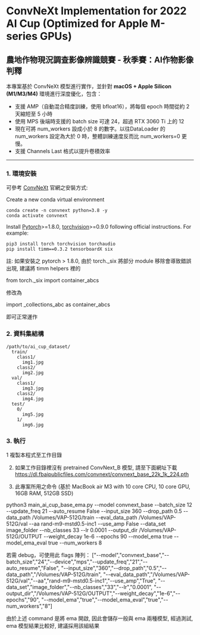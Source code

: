 
# ConvNeXt Implementation for 2022 AI Cup (Optimized for Apple M-series GPUs)

## 農地作物現況調查影像辨識競賽 - 秋季賽：AI作物影像判釋

本專案基於 ConvNeXt 模型進行實作，並針對 **macOS + Apple Silicon (M1/M3/M4)** 環境進行深度優化，包含：

- 支援 AMP（自動混合精度訓練，使用 bfloat16），將每個 epoch 時間從約 2 天縮短至 5 小時
- 使用 MPS 後端時支援的 batch size 可達 24，超過 RTX 3060 Ti 上的 12
- 現在可將 num_workers 設成小於 8 的數字。以往DataLoader 的 num_workers 設定為大於 0 時，整體訓練速度反而比 num_workers=0 更慢。
- 支援 Channels Last 格式以提升卷積效率

---
### 1. 環境安裝

可參考 [ConvNeXt](https://github.com/facebookresearch/ConvNeXt/blob/main/INSTALL.md) 官網之安裝方式:

Create a new conda virtual environment
```
conda create -n convnext python=3.8 -y
conda activate convnext
```
Install [Pytorch](https://pytorch.org/)>=1.8.0, [torchvision](https://pytorch.org/vision/stable/index.html)>=0.9.0 following official instructions. For example:
```
pip3 install torch torchvision torchaudio
pip install timm==0.3.2 tensorboardX six
```


註: 如果安裝之 pytorch > 1.8.0, 由於 torch._six 將部分 module 移除會導致錯誤出現, 建議將 timm helpers 裡的

from torch._six import container_abcs

修改為

import _collections_abc as container_abcs

即可正常運作

### 2. 資料集結構

```
/path/to/ai_cup_dataset/
  train/
    class1/
      img1.jpg
    class2/
      img2.jpg
  val/
    class1/
      img3.jpg
    class2/
      img4.jpg
  test/
    0/
      img5.jpg
    1/
      img6.jpg

```

### 3. 執行

1 複製本程式至工作目錄

2. 如果工作目錄裡沒有 pretrained ConvNext_B 模型, 請至下面網址下載
https://dl.fbaipublicfiles.com/convnext/convnext_base_22k_1k_224.pth

3. 此專案所用之命令 (基於 MacBook air M3 with 10 core CPU, 10 core GPU, 16GB RAM, 512GB SSD)

python3 main_ai_cup_base_ema.py --model convnext_base --batch_size 12 --update_freq 21 --auto_resume False --input_size 360 --drop_path 0.5 --data_path /Volumes/VAP-512G/train --eval_data_path /Volumes/VAP-512G/val --aa rand-m9-mstd0.5-inc1 --use_amp False --data_set image_folder --nb_classes 33 --lr 0.0001 --output_dir /Volumes/VAP-512G/OUTPUT --weight_decay 1e-6 --epochs 90 --model_ema true --model_ema_eval true --num_workers 8

若需 debug，可使用此 flags 陣列：
["--model","convnext_base","--batch_size","24","--device","mps","--update_freq","21","--auto_resume","False",
 "--input_size","360","--drop_path","0.5","--data_path","/Volumes/VAP-512G/train",
 "--eval_data_path","/Volumes/VAP-512G/val","--aa","rand-m9-mstd0.5-inc1","--use_amp","True",
 "--data_set","image_folder","--nb_classes","33","--lr","0.0001",
 "--output_dir","/Volumes/VAP-512G/OUTPUT","--weight_decay","1e-6","--epochs","90",
 "--model_ema","true","--model_ema_eval","true","--num_workers","8"]


由於上述 command 是將 ema 開啟, 因此會儲存一般與 ema 兩種模型, 經過測試, ema 模型結果比較好, 建議採用該組結果
